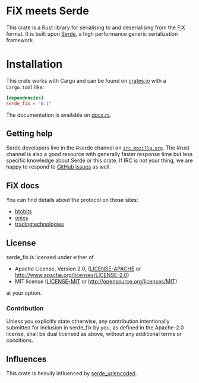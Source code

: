 FiX meets Serde
===================================

This crate is a Rust library for serialising to and deserialising from
the [FiX] format. It is built
upon [Serde], a high performance generic serialization framework.

[Serde]: https://github.com/serde-rs/serde
[FiX]: http://www.fixprotocol.org/

Installation
============

This crate works with Cargo and can be found on
[crates.io] with a `Cargo.toml` like:

```toml
[dependencies]
serde_fix = "0.1"
```

The documentation is available on [docs.rs].

[crates.io]: https://crates.io/crates/serde_fix
[docs.rs]: https://docs.rs/serde_fix/0.1.0/serde_fix/

## Getting help

Serde developers live in the #serde channel on
[`irc.mozilla.org`](https://wiki.mozilla.org/IRC).
The #rust channel is also a good resource with generally
faster response time but less specific knowledge about Serde or this
crate. If IRC is not your thing, we are happy to respond to [GitHub
issues](https://github.com/nappa85/serde_fix/issues/new) as well.

## FiX docs

You can find details about the protocol on those sites:
 * [btobits](https://btobits.com/fixopaedia/fixdict11ep/index.html)
 * [onixs](https://www.onixs.biz/fix-dictionary/FIXT1.1/index.html)
 * [tradingtechnologies](https://www.tradingtechnologies.com/xtrader-help/fix-adapter-reference/fix-message-conversations/logon-and-logout/)

## License

serde_fix is licensed under either of

 * Apache License, Version 2.0, ([LICENSE-APACHE](LICENSE-APACHE) or
   http://www.apache.org/licenses/LICENSE-2.0)
 * MIT license ([LICENSE-MIT](LICENSE-MIT) or
   http://opensource.org/licenses/MIT)

at your option.

### Contribution

Unless you explicitly state otherwise, any contribution intentionally submitted
for inclusion in serde_fix by you, as defined in the Apache-2.0 license,
shall be dual licensed as above, without any additional terms or conditions.

## Influences

This crate is heavily influenced by [serde_urlencoded](https://github.com/nox/serde_urlencoded/).
